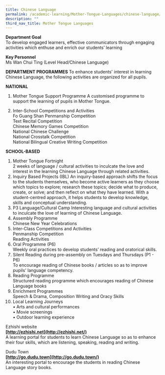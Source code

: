 ```yaml
---
title: Chinese Language
permalink: /academic-learning/Mother-Tongue-Languages/chinese-language/
description: ""
third_nav_title: Mother Tongue Languages
---
```

**Department Goal**   
To develop engaged learners, effective communicators through engaging activities which enthuse and enrich our students’ learning 
  
**Key Personnel** <br>
Ms Wan Chui Ting (Level Head/Chinese Language)

**DEPARTMENT PROGRAMMES**
To enhance students' interest in learning Chinese Language, the following activities are organized for all pupils.

**NATIONAL**
1) Mother Tongue Support Programme
A customised programme to support the learning of pupils in Mother Tongue.

2) Inter-School Competitions and Activities<br>
Fo Guang Shan Penmanship Competition <br>
Text Recital Competition <br>
Chinese Memory Games Competition <br>
National Chinese Challenge <br>
National Crosstalk Competition <br>
National Bilingual Creative Writing Competition<br>

**SCHOOL-BASED**
1) Mother Tongue Fortnight <br>
2 weeks of language / cultural activities to inculcate the love and interest in the learning Chinese Language through related activities.
2) Inquiry Based Projects (IBL)
An inquiry-based approach shifts the focus to the students themselves, who become active learners as they choose which topics to explore; research these topics; decide what to produce, create, or solve; and then reflect on what they have learned. With a student-centred approach, it helps students to develop knowledge, skills and conceptual understanding.
3) P3 Language/Cultural Camp
Interesting language and cultural activities to inculcate the love of learning of Chinese Language. 
4) Assembly Programme <br>
Chinese New Year Celebrations
5) Inter-Class Competitions and Activities <br>
Penmanship Competition <br>
Reading Activities
6) Oral Programme (P6) <br>
Weekly oral practices to develop students’ reading and oratorical skills.
7) Silent Reading during pre-assembly on Tuesdays and Thursdays (P1 - P6) <br>
To encourage reading of Chinese books / articles so as to improve pupils' language competency.
8) Reading Programme <br>
Structured reading programme which encourages reading of Chinese Language books
9) Enrichment Programmes <br>
Speech & Drama, Composition Writing and Oracy Skills
10) Local Learning Journeys <br>
•	Arts and cultural performances <br>
•	Movie screenings <br>
•	Outdoor learning experience

Ezhishi website  
**[http://ezhishi.net](http://ezhishi.net/)**  
A learning portal for students to learn Chinese Language so as to enhance their four skills, which are listening, speaking, reading and writing.

Dudu Town  
**[http://go.dudu.town](http://go.dudu.town/)**   
An interesting portal to encourage the students in reading Chinese Language story books.